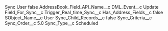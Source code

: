 <?xml version="1.0" encoding="UTF-8"?>
<CustomMetadata xmlns="http://soap.sforce.com/2006/04/metadata" xmlns:xsi="http://www.w3.org/2001/XMLSchema-instance" xmlns:xsd="http://www.w3.org/2001/XMLSchema">
    <label>Sync User</label>
    <protected>false</protected>
    <values>
        <field>AddressBook_Field_API_Name__c</field>
        <value xsi:nil="true"/>
    </values>
    <values>
        <field>DML_Event__c</field>
        <value xsi:type="xsd:string">Update</value>
    </values>
    <values>
        <field>Field_For_Sync__c</field>
        <value xsi:type="xsd:string">Trigger_Real_time_Sync__c</value>
    </values>
    <values>
        <field>Has_Address_Fields__c</field>
        <value xsi:type="xsd:boolean">false</value>
    </values>
    <values>
        <field>SObject_Name__c</field>
        <value xsi:type="xsd:string">User</value>
    </values>
    <values>
        <field>Sync_Child_Records__c</field>
        <value xsi:type="xsd:boolean">false</value>
    </values>
    <values>
        <field>Sync_Criteria__c</field>
        <value xsi:nil="true"/>
    </values>
    <values>
        <field>Sync_Order__c</field>
        <value xsi:type="xsd:double">5.0</value>
    </values>
    <values>
        <field>Sync_Type__c</field>
        <value xsi:type="xsd:string">Scheduled</value>
    </values>
</CustomMetadata>
